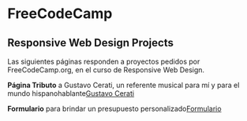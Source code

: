 # FreeCodeCamp
## Responsive Web Design Projects
Las siguientes páginas responden a proyectos pedidos por FreeCodeCamp.org, en el curso de Responsive Web Design. 

**Página Tributo** a Gustavo Cerati, un referente musical para mí y para el mundo hispanohablante[Gustavo Cerati](https://selienyorbandi.github.io/FreeCodeCamp/Proyects/Build_a_Tribute_Page/)

**Formulario** para brindar un presupuesto personalizado[Formulario](https://selienyorbandi.github.io/FreeCodeCamp/Proyects/Survey_Form/index.html)
